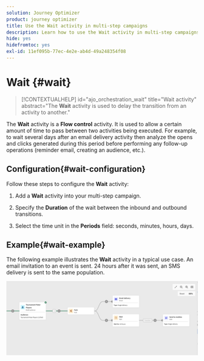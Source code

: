 ```yaml
---
solution: Journey Optimizer
product: journey optimizer
title: Use the Wait activity in multi-step campaigns
description: Learn how to use the Wait activity in multi-step campaigns
hide: yes
hidefromtoc: yes
exl-id: 11ef095b-77ec-4e2e-ab4d-49a248354f08
---
```

# Wait {#wait}

>[!CONTEXTUALHELP]
>id="ajo_orchestration_wait"
>title="Wait activity"
>abstract="The **Wait** activity is used to delay the transition from an activity to another."

The **Wait** activity is a **Flow control** activity. It is used to allow a certain amount of time to pass between two activities being executed. For example, to wait several days after an email delivery activity then analyze the opens and clicks generated during this period before performing any follow-up operations (reminder email, creating an audience, etc.).

## Configuration{#wait-configuration}

Follow these steps to configure the **Wait** activity:

1. Add a **Wait** activity into your multi-step campaign.

1. Specify the **Duration** of the wait between the inbound and outbound transitions.

1. Select the time unit in the **Periods** field: seconds, minutes, hours, days.

## Example{#wait-example}

The following example illustrates the **Wait** activity in a typical use case. An email invitation to an event is sent. 24 hours after it was sent, an SMS delivery is sent to the same population.

![](../assets/workflow-wait-example.png)

